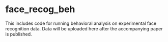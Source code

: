 # face_recog_beh
This includes code for running behavioral analysis on experimental face recognition data. Data will be uploaded here after the accompanying paper is published.

